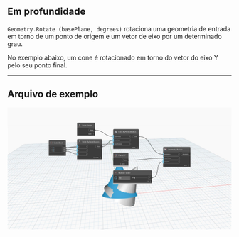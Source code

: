 <!--- Autodesk.DesignScript.Geometry.Geometry.Rotate(geometry, basePlane, degrees) --->
<!--- XFRRMCMTIOHR6PV6TSFT3WDOBWKWHFMLXAMO7W5HDBP47YU5C2WQ --->
## Em profundidade
`Geometry.Rotate (basePlane, degrees)` rotaciona uma geometria de entrada em torno de um ponto de origem e um vetor de eixo por um determinado grau.

No exemplo abaixo, um cone é rotacionado em torno do vetor do eixo Y pelo seu ponto final.


___
## Arquivo de exemplo

![Geometry.Rotate(basePlane, degrees)](./XFRRMCMTIOHR6PV6TSFT3WDOBWKWHFMLXAMO7W5HDBP47YU5C2WQ_img.jpg)
